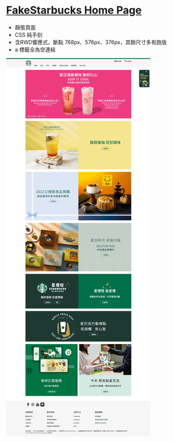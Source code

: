 # [FakeStarbucks Home Page](https://ad80352.github.io/FakeStarbucks/)

* 靜態頁面
* CSS 純手刻
* 含RWD響應式，斷點 768px、576px、376px，其餘尺寸多有跑版
* a 標籤全為空連結

![網頁截圖](./images/screenshot.jpeg)
